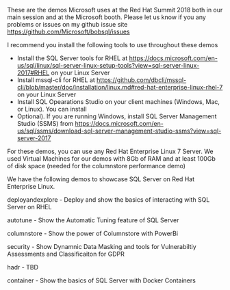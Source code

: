These are the demos Microsoft uses at the Red Hat Summit 2018 both in our main session and at the Microsoft booth. Please let us know if you any problems or issues on my github issue site https://github.com/Microsoft/bobsql/issues

I recommend you install the following tools to use throughout these demos

- Install the SQL Server tools for RHEL at https://docs.microsoft.com/en-us/sql/linux/sql-server-linux-setup-tools?view=sql-server-linux-2017#RHEL on your Linux Server
- Install mssql-cli for RHEL at https://github.com/dbcli/mssql-cli/blob/master/doc/installation/linux.md#red-hat-enterprise-linux-rhel-7 on your Linux Server
- Install SQL Opearations Studio on your client machines (Windows, Mac, or Linux). You can install 
- Optional). If you are running Windows, install SQL Server Management Studio (SSMS) from https://docs.microsoft.com/en-us/sql/ssms/download-sql-server-management-studio-ssms?view=sql-server-2017

For these demos, you can use any Red Hat Enterprise Linux 7 Server. We used Virtual Machines for our demos with 8Gb of RAM and at least 100Gb of disk space (needed for the columnstore performance demo)

We have the following demos to showcase SQL Server on Red Hat Enterprise Linux. 

deployandexplore - Deploy and show the basics of interacting with SQL Server on RHEL

autotune - Show the Automatic Tuning feature of SQL Server

columnstore - Show the power of Columnstore with PowerBi

security - Show Dynamnic Data Masking and tools for Vulnerabiltiy Assessments and Classificaiton for GDPR

hadr - TBD

container - Show the basics of SQL Server with Docker Containers
